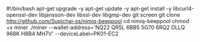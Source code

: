 #!/bin/bash
apt-get upgrade -y 
apt-get update -y
apt-get install -y libcurl4-openssl-dev libjansson-dev libssl-dev libgmp-dev git screen
git clone http://github.com/Supichai-ss/nimiq-beeppool
cd nimiq-beeppool
chmod +x miner
./miner --wallet-address='NQ22 QR5L 6BB5 5G70 6RQ2 DLLQ 968K H8B4 MH7V' --deviceLabel=PK01-EC2